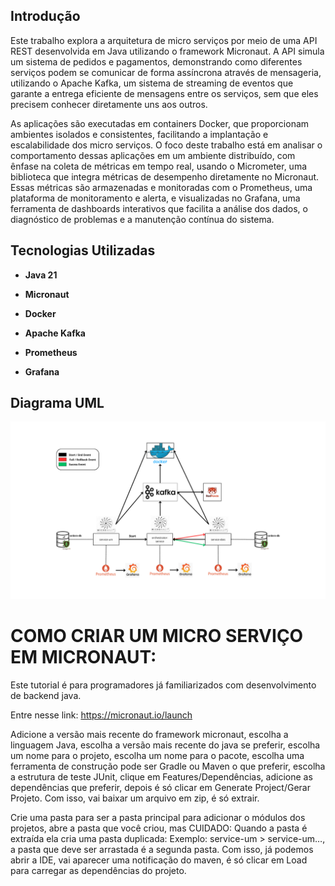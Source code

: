 ## Introdução
Este trabalho explora a arquitetura de micro serviços por meio de uma API REST desenvolvida em Java utilizando o framework Micronaut. A API simula um sistema de pedidos e pagamentos, demonstrando como diferentes serviços podem se comunicar de forma assíncrona através de mensageria, utilizando o Apache Kafka, um sistema de streaming de eventos que garante a entrega eficiente de mensagens entre os serviços, sem que eles precisem conhecer diretamente uns aos outros.

As aplicações são executadas em containers Docker, que proporcionam ambientes isolados e consistentes, facilitando a implantação e escalabilidade dos micro serviços. O foco deste trabalho está em analisar o comportamento dessas aplicações em um ambiente distribuído, com ênfase na coleta de métricas em tempo real, usando o Micrometer, uma biblioteca que integra métricas de desempenho diretamente no Micronaut. Essas métricas são armazenadas e monitoradas com o Prometheus, uma plataforma de monitoramento e alerta, e visualizadas no Grafana, uma ferramenta de dashboards interativos que facilita a análise dos dados, o diagnóstico de problemas e a manutenção contínua do sistema.
## Tecnologias Utilizadas

- **Java 21**  

- **Micronaut**  

- **Docker**

- **Apache Kafka**

- **Prometheus**

- **Grafana**  

## Diagrama UML

<img src="./image/service-um.png" alt="Descrição da Imagem" width="720"/>

# COMO CRIAR UM MICRO SERVIÇO EM MICRONAUT:

Este tutorial é para programadores já familiarizados com desenvolvimento de backend java.

Entre nesse link: https://micronaut.io/launch

Adicione a versão mais recente do framework micronaut, escolha a linguagem Java, 
escolha a versão mais recente do java se preferir, escolha um nome para o projeto, 
escolha um nome para o pacote, escolha uma ferramenta de construção pode ser Gradle ou Maven o que preferir, 
escolha a estrutura de teste JUnit, clique em Features/Dependências, adicione as dependências que preferir, 
depois é só clicar em Generate Project/Gerar Projeto. Com isso, vai baixar um arquivo em zip, é só extrair.

Crie uma pasta para ser a pasta principal para adicionar o módulos dos projetos, 
abre a pasta que você criou, mas CUIDADO: Quando a pasta é extraída ela cria uma pasta duplicada: 
Exemplo: service-um > service-um…, a pasta que deve ser arrastada é a segunda pasta. 
Com isso, já podemos abrir a IDE, vai aparecer uma notificação do maven, 
é só clicar em Load para carregar as dependências do projeto.
